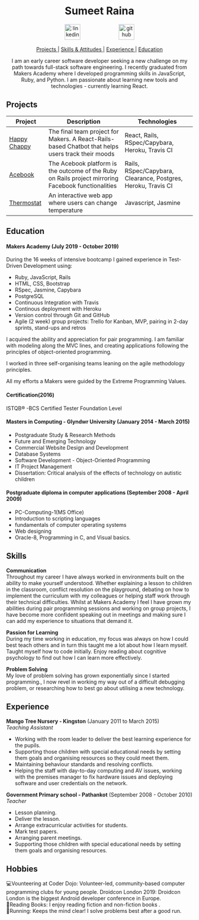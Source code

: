 <h1 align="center">Sumeet Raina</h1>

<div align="center">
<a  href="https://www.linkedin.com/in/sumeet-raina/"><img src="https://www.iconfinder.com/data/icons/free-social-icons/67/linkedin_circle_color-512.png" alt="linkedin" hspace="50" height="42" width="42"></a>
<a  href="https://github.com/Sumeet-Raina"><img src="https://cdn0.iconfinder.com/data/icons/octicons/1024/mark-github-512.png" alt="github" hspace="50" height="42" width="42"></a></p>
</div>

<div align="center">

[Projects ](#projects) |
[Skills & Attitudes ](#skills) |
[Experience ](#experience) |
[Education ](#education)


I am an early career software developer seeking a new challenge on my path towards full-stack software engineering. I recently graduated from Makers Academy where I developed programming skills in JavaScript, Ruby, and Python. I am passionate about learning new tools and technologies - currently learning React.

</div>   


## Projects
| Project   | Description | Technologies |
|---        |---         |---           |
| [Happy Chappy](https://github.com/Sumeet-Raina/HappyChappy) | The final team project for Makers. A React-Rails-based Chatbot that helps users track their moods | React, Rails, RSpec/Capybara, Heroku, Travis CI|
| [Acebook](https://github.com/dtrts/acebook-ConnectU) |The Acebook platform is the outcome of the Ruby on Rails project mirroring Facebook functionalities|Rails, RSpec/Capybara, Clearance, Postgres, Heroku, Travis CI|
|[Thermostat](https://github.com/Sumeet-Raina/Thermotat_js) | An interactive web app where users can change temperature |Javascript, Jasmine |

## Education

#### Makers Academy (July 2019 - October 2019)

During the 16 weeks of intensive bootcamp I gained experience in Test-Driven Development using:
* Ruby, JavaScript, Rails
* HTML, CSS, Bootstrap
* RSpec, Jasmine, Capybara
* PostgreSQL
* Continuous Integration with Travis
* Continous deployment with Heroku
* Version control through Git and GitHub
* Agile (2 week) group projects: Trello for Kanban, MVP, pairing in 2-day sprints, stand-ups and retros

I acquired the ability and appreciation for pair programming. I am familiar with modeling along the MVC lines, and creating applications following the principles of object-oriented programming.

I worked in three self-organising teams leaning on the agile methodology principles.

All my efforts a Makers were guided by the Extreme Programming Values.

#### Certification(2016) 
ISTQB® -BCS Certified Tester Foundation Level


#### Masters in Computing - Glyndwr University (January 2014 - March 2015)

* Postgraduate Study & Research Methods
* Future and Emerging Technology
* Commercial Website Design and Development
* Database Systems 
* Software Development - Object-Oriented Programming
* IT Project Management
* Dissertation: Critical analysis of the effects of technology on autistic children


#### Postgraduate diploma in computer applications (September 2008 - April 2009)

* PC-Computing-1(MS Office) 
* Introduction to scripting languages
* fundamentals of computer operating systems 
* Web designing
* Oracle-8, Programming in C, and Visual basics.

## Skills

**Communication**   
Throughout my career I have always worked in environments built on the ability to make yourself understood. Whether explaining a lesson to children in the classroom, conflict resolution on the playground, debating on how to implement the curriculum with my colleagues or helping staff work through their technical difficulties.
Whilst at Makers Academy I feel I have grown my abilities during pair programming sessions and working on group projects, I have become more confident speaking out in meetings and making sure I can add my experience to situations that demand it.

**Passion for Learning**  
During my time working in education, my focus was always on how I could best teach others and in turn this taught me a lot about how I learn myself.
Taught myself how to code initially.
Enjoy reading about cognitive psychology to find out how I can learn more effectively.  

**Problem Solving**  
My love of problem solving has grown exponentially since I started programming., I now revel in working my way out of a difficult debugging problem, or researching how to best go about utilising a new technology.


## Experience
 
**Mango Tree Nursery - Kingston** (January 2011 to March 2015)     
*Teaching Assistant* 

- Working with the room leader to deliver the best learning experience for the pupils.
- Supporting those children with special educational needs by setting them goals and organising resources so they could meet them.
- Maintaining behaviour standards and resolving conflicts.
- Helping the staff with day-to-day computing and AV issues, working with the premises manager to fix hardware issues and deploying software and user credentials on the network.

**Government Primary school - Pathankot** (September 2008 - October 2010)  
*Teacher*  

- Lesson planning.
- Deliver the lesson. 
- Arrange extracurricular activities for students. 
- Mark test papers. 
- Arranging parent meetings. 
- Supporting those children with special educational needs by setting them goals and organising resources.


 
## Hobbies

💻Vounteering at Coder Dojo: Volunteer-led, community-based computer programming clubs for young people.
Droidcon London 2019​: ​Droidcon London is the biggest Android developer conference in Europe.  
📗Reading Books: I enjoy reading fiction and non-fiction books .        
🏃Running: Keeps the mind clear! I solve problems best after a good run.   


